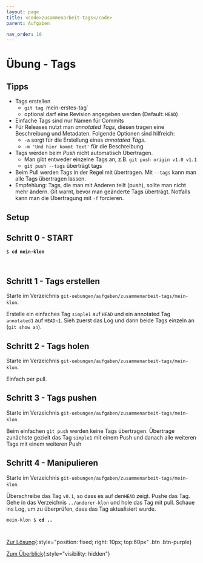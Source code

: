```yaml
---
layout: page
title: <code>zusammenarbeit-tags</code>
parent: Aufgaben

nav_order: 10
---
```

# Übung - Tags


## Tipps

* Tags erstellen
  - `git tag `mein-erstes-tag`
  - optional darf eine Revision angegeben werden (Default: `HEAD`)
* Einfache Tags sind nur Namen für Commits
* Für Releases nutzt man *annotated Tags*, diesen tragen eine Beschreibung und Metadaten. 
  Folgende Optionen sind hilfreich:
  - `-a` sorgt für die Erstellung eines *annotated Tags*.
  - `-m 'Und hier kommt Text'` für die Beschreibung                    
* Tags werden beim *Push* nicht automatisch Übertragen.
   - Man gibt entweder einzelne Tags an, z.B. `git push origin v1.0 v1.1`
   - `git push --tags` überträgt tags
* Beim Pull werden Tags in der Regel mit übertragen. 
  Mit `--tags` kann man alle Tags übertragen lassen.
* Empfehlung: Tags, die man mit Anderen teilt (push),
  sollte man nicht mehr ändern.
  Git warnt, bevor man geänderte Tags überträgt.
  Notfalls kann man die Übertragung mit `-f` forcieren.
            
## Setup
                  

<!--UEB-Tags--><h2>Schritt 0 - START</h2>


<pre><code>$ <b>cd mein-klon</b><br><br><br></code></pre>


<!--UEB-Tags--><h2>Schritt 1 - Tags erstellen</h2>

Starte im Verzeichnis `git-uebungen/aufgaben/zusammenarbeit-tags/mein-klon`.

Erstelle ein einfaches Tag `simple1` auf `HEAD` und
ein annotated Tag `annotated1` auf `HEAD~1`.
Sieh zuerst das Log und dann beide Tags einzeln an (`git show an`).

<!--UEB-Tags--><h2>Schritt 2 - Tags holen</h2>

Starte im Verzeichnis `git-uebungen/aufgaben/zusammenarbeit-tags/mein-klon`.

Einfach per pull.

<!--UEB-Tags--><h2>Schritt 3 - Tags pushen</h2>

Starte im Verzeichnis `git-uebungen/aufgaben/zusammenarbeit-tags/mein-klon`.

Beim einfachen `git push` werden keine Tags übertragen.
Übertrage zunächste gezielt das Tag `simple1` mit einem Push
und danach alle weiteren Tags mit einem weiteren Push

<!--UEB-Tags--><h2>Schritt 4 - Manipulieren</h2>

Starte im Verzeichnis `git-uebungen/aufgaben/zusammenarbeit-tags/mein-klon`.

Überschreibe das Tag `v0.1`, so dass es auf den`HEAD` zeigt.
Pushe das Tag.
Gehe in das Verzeichnis `../anderer-klon` und hole das Tag mit pull.
Schaue ins Log, um zu überprüfen, dass das Tag aktualisiert wurde.


<pre><code>mein-klon $ <b>cd ..</b><br><br><br></code></pre>


[Zur Lösung](loesung-zusammenarbeit-tags.html){:style="position: fixed; right: 10px; top:60px" .btn .btn-purple}

[Zum Überblick](../../ueberblick.html){:style="visibility: hidden"}

